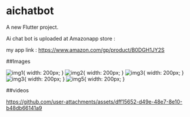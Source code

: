 # aichatbot

A new Flutter project.

Ai chat bot is uploaded at Amazonapp store :

  my app link : https://www.amazon.com/gp/product/B0DGH1JY2S


##Images


![img1](https://github.com/user-attachments/assets/863a8934-a7f0-49ba-b989-83f66ac9ec2f){ width: 200px; }
![img2](https://github.com/user-attachments/assets/bd352b87-16dc-4d25-ad48-f6fedb80503e){ width: 200px; }
![img3](https://github.com/user-attachments/assets/ccd15e2a-c5e4-4852-8bef-f9e4f5aca325){ width: 200px; }
![img3](https://github.com/user-attachments/assets/78bdcbfd-894a-409e-bec4-6f7cb349d60f){ width: 200px; }
![img5](https://github.com/user-attachments/assets/7474b7be-c34d-439c-afcb-b05419dd7045){ width: 200px; }

##videos



https://github.com/user-attachments/assets/dff15652-d49e-48e7-8e10-b48db66141a9




